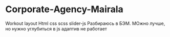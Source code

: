 # Corporate-Agency-Mairala

Workout layout
Html css scss slider-js
Разбираюсь в БЭМ. МОжно лучше, но нужно углубиться в js
адаптив не работает
